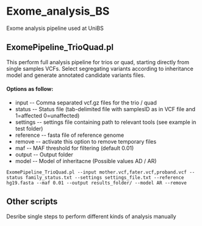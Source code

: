 # Exome_analysis_BS
Exome analysis pipeline used at UniBS

## ExomePipeline_TrioQuad.pl
This perform full analysis pipeline for trios or quad, starting directly from single samples VCFs.
Select segregating variants according to inheritance model and generate annotated candidate variants files.

#### Options as follow:
- input -- Comma separated vcf.gz files for the trio / quad
- status  --  Status file (tab-delimited file with samplesID as in VCF file and 1=affected 0=unaffected)
- settings -- settings file containing path to relevant tools (see example in test folder)
- reference  --  fasta file of reference genome
- remove -- activate this option to remove temporary files
- maf  --  MAF threshold for filtering (default 0.01)
- output  --  Output folder
- model  --  Model of inheritacne (Possible values AD / AR)

`ExomePipeline_TrioQuad.pl --input mother.vcf,fater.vcf,proband.vcf --status family_status.txt --settings settings_file.txt --reference hg19.fasta --maf 0.01 --output results_folder/ --model AR --remove`
 
## Other scripts
Desribe single steps to perform different kinds of analysis manually

